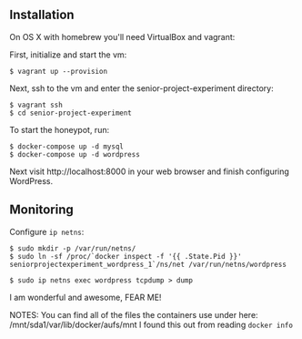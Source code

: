 Installation
------------
On OS X with homebrew you'll need VirtualBox and vagrant:

First, initialize and start the vm:
```
$ vagrant up --provision
```

Next, ssh to the vm and enter the senior-project-experiment directory:
```
$ vagrant ssh
$ cd senior-project-experiment
```

To start the honeypot, run:
```
$ docker-compose up -d mysql
$ docker-compose up -d wordpress
```

Next visit http://localhost:8000 in your web browser and finish configuring
WordPress.

Monitoring
----------

Configure `ip netns`:
```
$ sudo mkdir -p /var/run/netns/
$ sudo ln -sf /proc/`docker inspect -f '{{ .State.Pid }}' seniorprojectexperiment_wordpress_1`/ns/net /var/run/netns/wordpress
```

```
$ sudo ip netns exec wordpress tcpdump > dump
```

I am wonderful and awesome, FEAR ME!

NOTES:
You can find all of the files the containers use under here:
/mnt/sda1/var/lib/docker/aufs/mnt
I found this out from reading `docker info`
